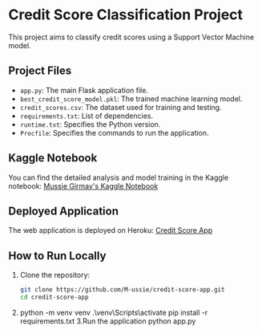 # Credit Score Classification Project

This project aims to classify credit scores using a Support Vector Machine model.

## Project Files

- `app.py`: The main Flask application file.
- `best_credit_score_model.pkl`: The trained machine learning model.
- `credit_scores.csv`: The dataset used for training and testing.
- `requirements.txt`: List of dependencies.
- `runtime.txt`: Specifies the Python version.
- `Procfile`: Specifies the commands to run the application.

## Kaggle Notebook

You can find the detailed analysis and model training in the Kaggle notebook: [Mussie Girmay's Kaggle Notebook](https://www.kaggle.com/code/mussiehaileselassie/mussie-girmay-5)

## Deployed Application

The web application is deployed on Heroku: [Credit Score App](https://credit-score-app-56786c41bd28.herokuapp.com/)

## How to Run Locally

1. Clone the repository:
   ```sh
   git clone https://github.com/M-ussie/credit-score-app.git
   cd credit-score-app
2. python -m venv venv
  .\venv\Scripts\activate
   pip install -r requirements.txt
3.Run the application
  python app.py




